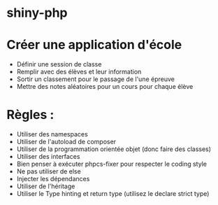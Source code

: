 # shiny-php

# Créer une application d'école
- Définir une session de classe
- Remplir avec des élèves et leur information
- Sortir un classement pour le passage de l'une épreuve
- Mettre des notes aléatoires pour un cours pour chaque élève

# Règles :
- Utiliser des namespaces
- Utiliser de l'autoload de composer
- Utiliser de la programmation orientée objet (donc faire des classes)
- Utiliser des interfaces
- Bien penser à exécuter phpcs-fixer pour respecter le coding style
- Ne pas utiliser de else
- Injecter les dépendances
- Utiliser de l'héritage
- Utiliser le Type hinting et return type (utilisez le declare strict type)